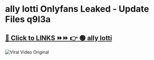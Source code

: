 
 # ally lotti Onlyfans Leaked - Update Files q9l3a

## <h2><a href="https://clipsfans.com/ally_lotti&ref=git">🔗 Click to LINKS ⏩⏩ 👉 🟢 ally lotti </a></h2>

<a href="https://clipsfans.com/ally_lotti&ref=git" rel="nofollow" data-target="animated-image.originalLink"><img src="https://i.ibb.co.com/xMMVF88/686577567.gif" alt="Viral Video Original" style="max-width: 100%; display: inline-block;" data-target="animated-image.originalImage"></a>

